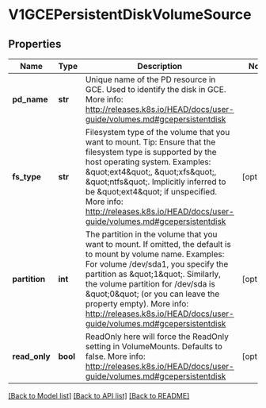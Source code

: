 # V1GCEPersistentDiskVolumeSource

## Properties
Name | Type | Description | Notes
------------ | ------------- | ------------- | -------------
**pd_name** | **str** | Unique name of the PD resource in GCE. Used to identify the disk in GCE. More info: http://releases.k8s.io/HEAD/docs/user-guide/volumes.md#gcepersistentdisk | 
**fs_type** | **str** | Filesystem type of the volume that you want to mount. Tip: Ensure that the filesystem type is supported by the host operating system. Examples: \&quot;ext4\&quot;, \&quot;xfs\&quot;, \&quot;ntfs\&quot;. Implicitly inferred to be \&quot;ext4\&quot; if unspecified. More info: http://releases.k8s.io/HEAD/docs/user-guide/volumes.md#gcepersistentdisk | [optional] 
**partition** | **int** | The partition in the volume that you want to mount. If omitted, the default is to mount by volume name. Examples: For volume /dev/sda1, you specify the partition as \&quot;1\&quot;. Similarly, the volume partition for /dev/sda is \&quot;0\&quot; (or you can leave the property empty). More info: http://releases.k8s.io/HEAD/docs/user-guide/volumes.md#gcepersistentdisk | [optional] 
**read_only** | **bool** | ReadOnly here will force the ReadOnly setting in VolumeMounts. Defaults to false. More info: http://releases.k8s.io/HEAD/docs/user-guide/volumes.md#gcepersistentdisk | [optional] 

[[Back to Model list]](../README.md#documentation-for-models) [[Back to API list]](../README.md#documentation-for-api-endpoints) [[Back to README]](../README.md)


